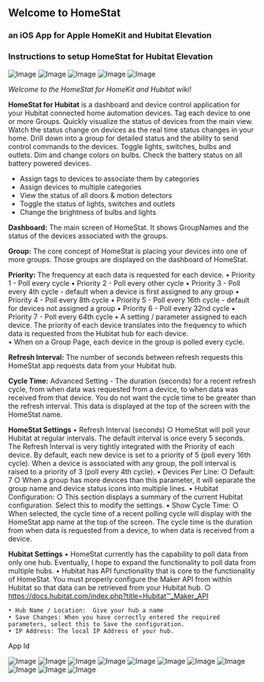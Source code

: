## Welcome to HomeStat
### an iOS App for Apple HomeKit and Hubitat Elevation

### Instructions to setup HomeStat for Hubitat Elevation

![Image](slides/Slide1.jpeg)
![Image](slides/Slide2.jpeg)
![Image](slides/Slide3.jpeg)
![Image](slides/Slide4.jpeg)
![Image](slides/Slide5.jpeg)

*Welcome to the HomeStat for HomeKit and Hubitat wiki!*

**HomeStat for Hubitat** is a dashboard and device control application for your Hubitat connected home automation devices. Tag each device to one or more Groups. Quickly visualize the status of devices from the main view. Watch the status change on devices as the real time status changes in your home. Drill down into a group for detailed status and the ability to send control commands to the devices. Toggle lights, switches, bulbs and outlets. Dim and change colors on bulbs. Check the battery status on all battery powered devices.
* Assign tags to devices to associate them by categories
* Assign devices to multiple categories
* View the status of all doors & motion detectors
* Toggle the status of lights, switches and outlets
* Change the brightness of bulbs and lights

**Dashboard:**  The main screen of HomeStat.  It shows GroupNames and the status of the devices associated with the groups.

**Group:** The core concept of HomeStat is placing your devices into one of more groups.  Those groups are displayed on the dashboard of HomeStat.   

**Priority:**  The frequency at each data is requested for each device.
	• Priority 1 - Poll every cycle
	• Priority 2 - Poll every other cycle
	• Priority 3 - Poll every 4th cycle - default when a device is first assigned to any group
	• Priority 4 - Poll every 8th cycle
	• Priority 5 - Poll every 16th cycle - default for devices not assigned a group
	• Priority 6 - Poll every 32nd cycle
	• Priority 7 - Poll every 64th cycle
	• A setting / parameter assigned to each device.  The priority of each device translates into the frequency to which data is requested from the Hubitat hub for each device.  
	• When on a Group Page, each device in the group is polled every cycle.
	
**Refresh Interval:**  The number of seconds between refresh requests this HomeStat app requests data from your Hubitat hub.

**Cycle Time:** Advanced Setting - The duration (seconds) for a recent refresh cycle, from when data was requested from a device, to when data was received from that device.  You do not want the cycle time to be greater than the refresh interval.  This data is displayed at the top of the screen with the HomeStat name.
	
**HomeStat Settings**
	• Refresh Interval (seconds)
		○ HomeStat will poll your Hubitat at regular intervals.  The default interval is once every 5 seconds.  The Refresh Interval is very tightly integrated with the Priority of each device.   By default, each new device is set to a priority of 5 (poll every 16th cycle).  When a device is associated with any group, the poll interval is raised to a priority of 3 (poll every 4th cycle).
	• Devices Per Line: 
		○ Default: 7
		○ When a group has more devices than this parameter, it will separate the group name and device status icons into multiple lines.
	• Hubitat Configuration:
		○ This section displays a summary of the current Hubitat configuration.  Select this to modify the settings.
	• Show Cycle Time:
		○ When selected, the cycle time of a recent polling cycle will display with the HomeStat app name at the top of the screen.  The cycle time is the duration from when data is requested from a device, to when data is received from a device.

**Hubitat Settings**
	• HomeStat currently has the capability to poll data from only one hub.  Eventually, I hope to expand the functionality to poll data from multiple hubs.
	• Hubitat has API functionality that is core to the functionality of HomeStat.  You must properly configure the Maker API from within Hubitat so that data can be retrieved from your Hubitat hub.
		○ https://docs.hubitat.com/index.php?title=Hubitat™_Maker_API
	
	• Hub Name / Location:  Give your hub a name
	• Save Changes: When you have correctly entered the required parameters, select this to Save the configuration.
	• IP Address: The local IP Address of your hub.
App Id





![Image](slides/Slide6.jpeg)
![Image](slides/Slide7.jpeg)
![Image](slides/Slide8.jpeg)
![Image](slides/Slide9.jpeg)
![Image](slides/Slide10.jpeg)
![Image](slides/Slide11.jpeg)
![Image](slides/Slide12.jpeg)
![Image](slides/Slide13.jpeg)
![Image](slides/Slide14.jpeg)
![Image](slides/Slide15.jpeg)
![Image](slides/Slide16.jpeg)
